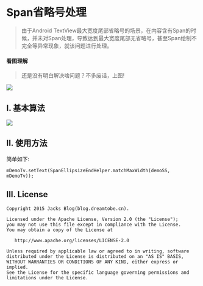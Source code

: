 # Span省略号处理

> 由于Android TextView最大宽度尾部省略号的场景，在内容含有Span的时候，并未对Span处理，导致达到最大宽度尾部无省略号，甚至Span绘制不完全等异常现象，就该问题进行处理。


#### 看图理解

> 还是没有明白解决啥问题？不多废话，上图!

![](https://raw.githubusercontent.com/Jacksgong/SpanEllipsizeEnd/master/imgs/demo.jpg)

## I. 基本算法

![](https://raw.githubusercontent.com/Jacksgong/SpanEllipsizeEnd/master/imgs/algorithm.jpg)

## II. 使用方法

简单如下:

```
mDemoTv.setText(SpanEllipsizeEndHelper.matchMaxWidth(demoSS, mDemoTv));
```

## III. License

```
Copyright 2015 Jacks Blog(blog.dreamtobe.cn).

Licensed under the Apache License, Version 2.0 (the "License");
you may not use this file except in compliance with the License.
You may obtain a copy of the License at

   http://www.apache.org/licenses/LICENSE-2.0

Unless required by applicable law or agreed to in writing, software
distributed under the License is distributed on an "AS IS" BASIS,
WITHOUT WARRANTIES OR CONDITIONS OF ANY KIND, either express or implied.
See the License for the specific language governing permissions and
limitations under the License.
```
